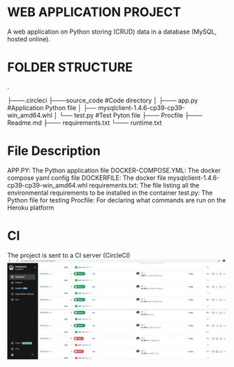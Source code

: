 # WEB APPLICATION PROJECT
A web application on Python storing (CRUD) data in a database (MySQL, hosted online).

# FOLDER STRUCTURE
.

├───.circleci
├───source_code #Code directory
│   ├─── app.py #Application Python file
│   ├── mysqlclient-1.4.6-cp39-cp39-win_amd64.whl
│   └── test.py #Test Pyton file
├─── Procfile
├─── Readme.md
├─── requirements.txt
└─── runtime.txt


# File Description
APP.PY: The Python application file
DOCKER-COMPOSE.YML: The docker compose yaml config file
DOCKERFILE:  The docker file
mysqlclient-1.4.6-cp39-cp39-win_amd64.whl
requirements.txt:   The file listing all the environmental requirements to be installed in the container
test.py: The Python file for testing 
Procfile: For declaring what commands are run on the Heroku platform
  
# CI
The project is sent to a CI server (CircleCI)
![alt text](https://github.com/arojojoyea/DSTIDevOps/blob/master/ci_img.png?raw=true)

